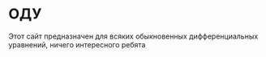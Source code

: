 # ОДУ
Этот сайт предназначен для всяких обыкновенных дифференциальных уравнений, ничего интересного ребята
